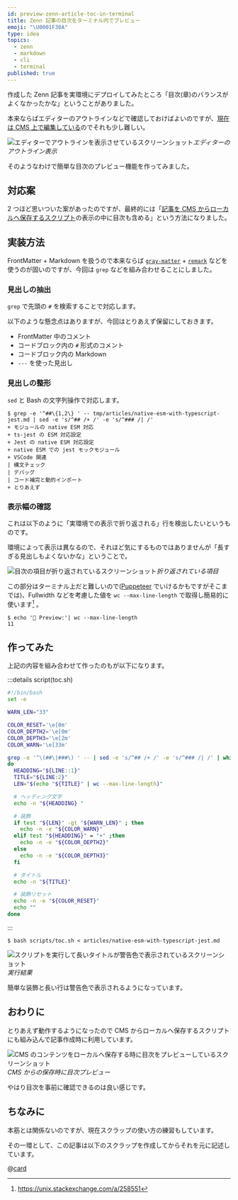 ```yaml
---
id: preview-zenn-article-toc-in-terminal
title: Zenn 記事の目次をターミナル内でプレビュー
emoji: "\U0001F30A"
type: idea
topics:
  - zenn
  - markdown
  - cli
  - terminal
published: true
---
```

作成した Zenn 記事を実環境にデプロイしてみたところ「目次(章)のバランスがよくなかったかな」ということがありました。

本来ならばエディターのアウトラインなどで確認しておけばよいのですが、[現在は CMS 上で編集している](https://zenn.dev/hankei6km/articles/writing-article-with-headless-cms)のでそれも少し難しい。

![エディターでアウトラインを表示させているスクリーンショット](https://images.microcms-assets.io/assets/1fff6177c5c74aac8d5158dc17492c92/7b21e52a28b149e3bda4eb7dfa6e1a69/preview-zenn-article-toc-in-terminal-eidtor-outline.png?w=259\&h=218\&auto=compress%2Cformat)*エディターのアウトライン表示*

そのようなわけで簡単な目次のプレビュー機能を作ってみました。

## 対応案

2 つほど思いついた案があったのですが、最終的には「[記事を CMS からローカルへ保存するスクリプト](https://zenn.dev/hankei6km/articles/writing-article-with-headless-cms#%E7%B7%A8%E9%9B%86%E3%81%A8%E3%83%97%E3%83%AC%E3%83%93%E3%83%A5%E3%83%BC)の表示の中に目次も含める」という方法になりました。

## 実装方法

FrontMatter + Markdown を扱うので本来ならば [`gray-matter`](https://github.com/jonschlinkert/gray-matter) + [`remark`](https://github.com/remarkjs/remark) などを使うのが固いのですが、今回は `grep` などを組み合わせることにしました。

### 見出しの抽出

`grep` で先頭の `#` を検索することで対応します。

以下のような懸念点はありますが、今回はとりあえず保留にしておきます。

*   FrontMatter 中のコメント
*   コードブロック内の `#` 形式のコメント
*   コードブロック内の Markdown
*   `---` を使った見出し

### 見出しの整形

`sed` と Bash の文字列操作で対応します。

```shell-session:grep + sed
$ grep -e '^##\{1,2\} ' -- tmp/articles/native-esm-with-typescript-jest.md | sed -e 's/^## /+ /' -e 's/^### /| /'
+ モジュールの native ESM 対応
+ ts-jest の ESM 対応設定
+ Jest の native ESM 対応設定
+ native ESM での jest モックモジュール
+ VSCode 関連
| 構文チェック
| デバッグ
| コード補完と動的インポート
+ とりあえず
```

### 表示幅の確認

これは以下のように「実環境での表示で折り返される」行を検出したいというものです。

環境によって表示は異なるので、それほど気にするものではありませんが「長すぎる見出しもよくないかな」ということで。

![目次の項目が折り返されているスクリーンショット](https://images.microcms-assets.io/assets/1fff6177c5c74aac8d5158dc17492c92/5e5bd347b1fe4de3b53e6e3fae90dad3/preview-zenn-article-toc-in-terminal-long-headding.png?w=355\&h=410\&auto=compress%2Cformat)*折り返されている項目*

この部分はターミナル上だと難しいので([Puppeteer](https://github.com/puppeteer/puppeteer) でいけるかもですがそこまでは)、Fullwidth などを考慮した値を `wc --max-line-length` で取得し簡易的に使います[^max-line-length] 。

```shell-session:wc
$ echo '👀 Preview:'| wc --max-line-length
11
```

[^max-line-length]: <https://unix.stackexchange.com/a/258551>

## 作ってみた

上記の内容を組み合わせて作ったのもが以下になります。

:::details script(toc.sh)

```bash:toc.sh
#!/bin/bash
set -e

WARN_LEN="33"

COLOR_RESET='\e[0m'
COLOR_DEPTH2='\e[0m'
COLOR_DEPTH3='\e[2m'
COLOR_WARN='\e[33m'

grep -e '^\(##\|###\) ' -- | sed -e 's/^## /+ /' -e 's/^### /| /' | while read -r LINE
do
  HEADDING="${LINE::1}"
  TITLE="${LINE:2}"
  LEN="$(echo "${TITLE}" | wc --max-line-length)"

  # ヘッディング文字
  echo -n "${HEADDING} " 

  # 装飾
  if test "${LEN}" -gt "${WARN_LEN}" ; then
    echo -n -e "${COLOR_WARN}"
  elif test "${HEADDING}" = "+" ;then
    echo -n -e "${COLOR_DEPTH2}"
  else
    echo -n -e "${COLOR_DEPTH3}"
  fi

  # タイトル
  echo -n "${TITLE}"

  # 装飾リセット
  echo -n -e "${COLOR_RESET}"
  echo ""
done 
```

:::

```shell-session
$ bash scripts/toc.sh < articles/native-esm-with-typescript-jest.md
```

![スクリプトを実行して長いタイトルが警告色で表示されているスクリーンショット](https://images.microcms-assets.io/assets/1fff6177c5c74aac8d5158dc17492c92/b9c674437e404af8a23deb9d9c7b9436/preview-zenn-article-toc-in-terminal-result.png?w=572\&h=220\&auto=compress%2Cformat%2Cenhance)*実行結果*

簡単な装飾と長い行は警告色で表示されるようになっています。

## おわりに

とりあえず動作するようになったので CMS からローカルへ保存するスクリプトにも組み込んで記事作成時に利用しています。

![CMS のコンテンツをローカルへ保存する時に目次をプレビューしているスクリーンショット](https://images.microcms-assets.io/assets/1fff6177c5c74aac8d5158dc17492c92/88ce683103534bdaa0d9ae9d9ae10684/preview-zenn-article-toc-in-terminal-save-script.png?w=519\&h=518\&auto=compress%2Cformat%2Cenhance)*CMS からの保存時に目次プレビュー*

やはり目次を事前に確認できるのは良い感じです。

## ちなみに

本筋とは関係ないのですが、現在スクラップの使い方の練習もしています。

その一環として、この記事は以下のスクラップを作成してからそれを元に記述しています。

@[card](https://zenn.dev/hankei6km/scraps/95dbc1f23e695f)

